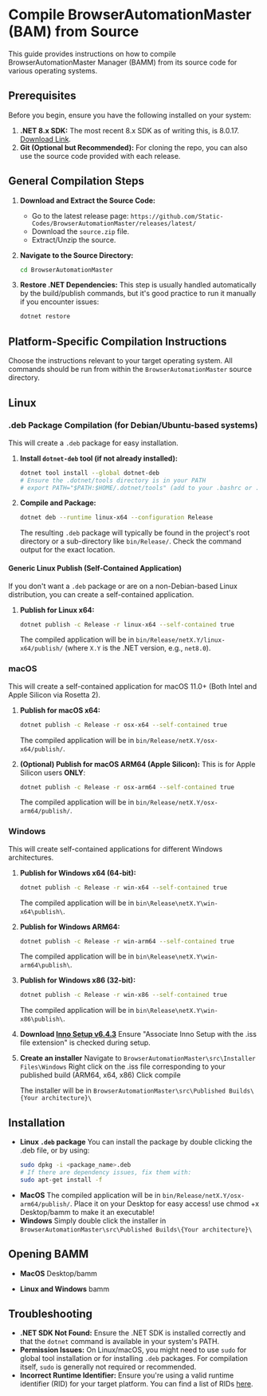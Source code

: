 # Compile BrowserAutomationMaster (BAM) from Source

This guide provides instructions on how to compile BrowserAutomationMaster Manager (BAMM) from its source code for various operating systems.

## Prerequisites

Before you begin, ensure you have the following installed on your system:

1.  **.NET 8.x SDK:** The most recent 8.x SDK as of writing this, is 8.0.17. [Download Link](https://dotnet.microsoft.com/en-us/download/dotnet/8.0).
2.  **Git (Optional but Recommended):** For cloning the repo, you can also use the source code provided with each release.

## General Compilation Steps

1.  **Download and Extract the Source Code:**

    - Go to the latest release page: `https://github.com/Static-Codes/BrowserAutomationMaster/releases/latest/`
    - Download the `source.zip` file.
    - Extract/Unzip the source.

2.  **Navigate to the Source Directory:**

    ```bash
    cd BrowserAutomationMaster
    ```

3.  **Restore .NET Dependencies:**
    This step is usually handled automatically by the build/publish commands, but it's good practice to run it manually if you encounter issues:
    ```bash
    dotnet restore
    ```

## Platform-Specific Compilation Instructions

Choose the instructions relevant to your target operating system. All commands should be run from within the `BrowserAutomationMaster` source directory.

## Linux

### .deb Package Compilation (for Debian/Ubuntu-based systems)

This will create a `.deb` package for easy installation.

1.  **Install `dotnet-deb` tool (if not already installed):**

    ```bash
    dotnet tool install --global dotnet-deb
    # Ensure the .dotnet/tools directory is in your PATH
    # export PATH="$PATH:$HOME/.dotnet/tools" (add to your .bashrc or .zshrc for permanency)
    ```

2.  **Compile and Package:**
    ```bash
    dotnet deb --runtime linux-x64 --configuration Release
    ```
    The resulting `.deb` package will typically be found in the project's root directory or a sub-directory like `bin/Release/`. Check the command output for the exact location.

#### Generic Linux Publish (Self-Contained Application)

If you don't want a `.deb` package or are on a non-Debian-based Linux distribution, you can create a self-contained application.

1.  **Publish for Linux x64:**
    ```bash
    dotnet publish -c Release -r linux-x64 --self-contained true
    ```
    The compiled application will be in `bin/Release/netX.Y/linux-x64/publish/` (where `X.Y` is the .NET version, e.g., `net8.0`).

### macOS

This will create a self-contained application for macOS 11.0+ (Both Intel and Apple Silicon via Rosetta 2).

1.  **Publish for macOS x64:**

    ```bash
    dotnet publish -c Release -r osx-x64 --self-contained true
    ```

    The compiled application will be in `bin/Release/netX.Y/osx-x64/publish/`.

2.  **(Optional) Publish for macOS ARM64 (Apple Silicon):**
    This is for Apple Silicon users **ONLY**:
    ```bash
    dotnet publish -c Release -r osx-arm64 --self-contained true
    ```
    The compiled application will be in `bin/Release/netX.Y/osx-arm64/publish/`.

### Windows

This will create self-contained applications for different Windows architectures.

1.  **Publish for Windows x64 (64-bit):**

    ```bash
    dotnet publish -c Release -r win-x64 --self-contained true
    ```

    The compiled application will be in `bin\Release\netX.Y\win-x64\publish\`.

2.  **Publish for Windows ARM64:**

    ```bash
    dotnet publish -c Release -r win-arm64 --self-contained true
    ```

    The compiled application will be in `bin\Release\netX.Y\win-arm64\publish\`.

3.  **Publish for Windows x86 (32-bit):**

    ```bash
    dotnet publish -c Release -r win-x86 --self-contained true
    ```

    The compiled application will be in `bin\Release\netX.Y\win-x86\publish\`.

4.  **Download [Inno Setup v6.4.3](https://jrsoftware.org/download.php/is.exe?site=1)**
    Ensure "Associate Inno Setup with the .iss file extension" is checked during setup.

5.  **Create an installer**
    Navigate to `BrowserAutomationMaster\src\Installer Files\Windows`
    Right click on the .iss file corresponding to your published build (ARM64, x64, x86)
    Click compile

    The installer will be in `BrowserAutomationMaster\src\Published Builds\{Your architecture}\`

## Installation

- **Linux `.deb` package**
  You can install the package by double clicking the .deb file, or by using:
  ```bash
  sudo dpkg -i <package_name>.deb
  # If there are dependency issues, fix them with:
  sudo apt-get install -f
  ```
- **MacOS**
  The compiled application will be in `bin/Release/netX.Y/osx-arm64/publish/`.
  Place it on your Desktop for easy access!
  use chmod +x Desktop/bamm to make it an executable!
- **Windows**
  Simply double click the installer in `BrowserAutomationMaster\src\Published Builds\{Your architecture}\`

## Opening BAMM

- **MacOS**
  Desktop/bamm

- **Linux and Windows**
  bamm

## Troubleshooting

- **.NET SDK Not Found:** Ensure the .NET SDK is installed correctly and that the `dotnet` command is available in your system's PATH.
- **Permission Issues:** On Linux/macOS, you might need to use `sudo` for global tool installation or for installing `.deb` packages. For compilation itself, `sudo` is generally not required or recommended.
- **Incorrect Runtime Identifier:** Ensure you're using a valid runtime identifier (RID) for your target platform. You can find a list of RIDs [here](https://docs.microsoft.com/en-us/dotnet/core/rid-catalog).
